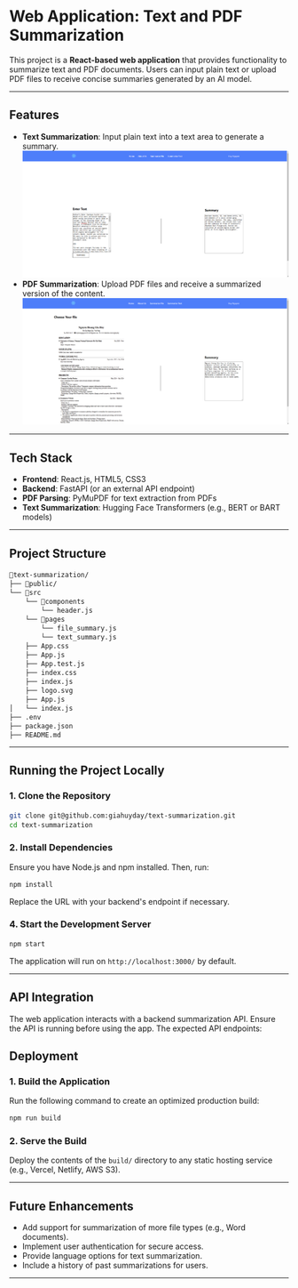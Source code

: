 # Web Application: Text and PDF Summarization

This project is a **React-based web application** that provides functionality to summarize text and PDF documents. Users can input plain text or upload PDF files to receive concise summaries generated by an AI model.

---

## **Features**

-   **Text Summarization**: Input plain text into a text area to generate a summary.
    ![image](public/readme/text_summary.png)
-   **PDF Summarization**: Upload PDF files and receive a summarized version of the content.
    ![image](public/readme/pdf_summary.png)

---

## **Tech Stack**

-   **Frontend**: React.js, HTML5, CSS3
-   **Backend**: FastAPI (or an external API endpoint)
-   **PDF Parsing**: PyMuPDF for text extraction from PDFs
-   **Text Summarization**: Hugging Face Transformers (e.g., BERT or BART models)

---

## **Project Structure**

```
📁text-summarization/
├── 📁public/
└── 📁src
    └── 📁components
        └── header.js
    └── 📁pages
        └── file_summary.js
        └── text_summary.js
    ├── App.css
    ├── App.js
    ├── App.test.js
    ├── index.css
    ├── index.js
    ├── logo.svg
    ├── App.js
│   └── index.js
├── .env
├── package.json
├── README.md
```

---

## **Running the Project Locally**

### **1. Clone the Repository**

```bash
git clone git@github.com:giahuyday/text-summarization.git
cd text-summarization
```

### **2. Install Dependencies**

Ensure you have Node.js and npm installed. Then, run:

```bash
npm install
```

Replace the URL with your backend's endpoint if necessary.

### **4. Start the Development Server**

```bash
npm start
```

The application will run on `http://localhost:3000/` by default.

---

## **API Integration**

The web application interacts with a backend summarization API. Ensure the API is running before using the app. The expected API endpoints:

## **Deployment**

### **1. Build the Application**

Run the following command to create an optimized production build:

```bash
npm run build
```

### **2. Serve the Build**

Deploy the contents of the `build/` directory to any static hosting service (e.g., Vercel, Netlify, AWS S3).

---

## **Future Enhancements**

-   Add support for summarization of more file types (e.g., Word documents).
-   Implement user authentication for secure access.
-   Provide language options for text summarization.
-   Include a history of past summarizations for users.

---
